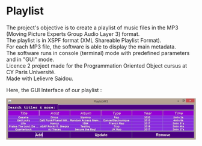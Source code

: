 # Playlist

The project's objective is to create a playlist of music files in the MP3 (Moving Picture Experts Group Audio Layer 3) format.  
The playlist is in XSPF format (XML Shareable Playlist Format).  
For each MP3 file, the software is able to display the main metadata.  
The software runs in console (terminal) mode with predefined parameters and in "GUI" mode.  
Licence 2 project made for the Programmation Oriented Object cursus at CY Paris Université.  
Made with Lelievre Saidou.

Here, the GUI Interface of our playlist :  

![Alt text](img/SCREEN_GUI.jpg)
